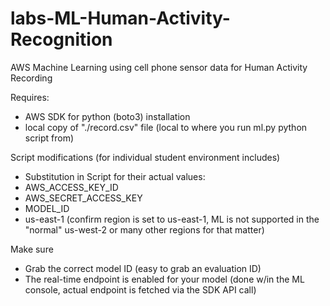 # labs-ML-Human-Activity-Recognition
AWS Machine Learning using cell phone sensor data for Human Activity Recording

Requires:
- AWS SDK for python (boto3) installation
- local copy of "./record.csv" file (local to where you run ml.py python script from)

Script modifications (for individual student environment includes)
- Substitution in Script for their actual values:
- AWS_ACCESS_KEY_ID 
- AWS_SECRET_ACCESS_KEY
- MODEL_ID
- us-east-1 (confirm region is set to us-east-1, ML is not supported in the "normal" us-west-2 or many other regions for that matter)

Make sure
- Grab the correct model ID (easy to grab an evaluation ID)
- The real-time endpoint is enabled for your model (done w/in the ML console, actual endpoint is fetched via the SDK API call)
